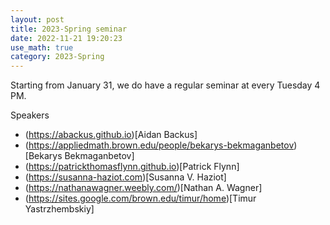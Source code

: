 ```yaml
---
layout: post
title: 2023-Spring seminar
date: 2022-11-21 19:20:23 
use_math: true
category: 2023-Spring
---
```

 

Starting from January 31, we do have a regular seminar at every Tuesday 4 PM. 

Speakers 

- (https://abackus.github.io)[Aidan Backus]
- (https://appliedmath.brown.edu/people/bekarys-bekmaganbetov)[Bekarys Bekmaganbetov]
- (https://patrickthomasflynn.github.io)[Patrick Flynn]
- (https://susanna-haziot.com)[Susanna V. Haziot]
- (https://nathanawagner.weebly.com/)[Nathan A. Wagner]
- (https://sites.google.com/brown.edu/timur/home)[Timur Yastrzhembskiy]

